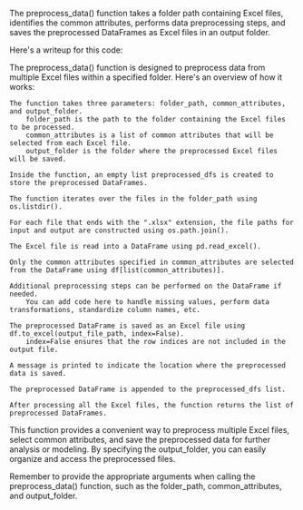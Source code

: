 The preprocess_data() function takes a folder path containing Excel files, identifies the common attributes, performs data preprocessing steps, and saves the preprocessed DataFrames as Excel files in an output folder.

Here's a writeup for this code:

The preprocess_data() function is designed to preprocess data from multiple Excel files within a specified folder. Here's an overview of how it works:

    The function takes three parameters: folder_path, common_attributes, and output_folder.
        folder_path is the path to the folder containing the Excel files to be processed.
        common_attributes is a list of common attributes that will be selected from each Excel file.
        output_folder is the folder where the preprocessed Excel files will be saved.

    Inside the function, an empty list preprocessed_dfs is created to store the preprocessed DataFrames.

    The function iterates over the files in the folder_path using os.listdir().

    For each file that ends with the ".xlsx" extension, the file paths for input and output are constructed using os.path.join().

    The Excel file is read into a DataFrame using pd.read_excel().

    Only the common attributes specified in common_attributes are selected from the DataFrame using df[list(common_attributes)].

    Additional preprocessing steps can be performed on the DataFrame if needed.
        You can add code here to handle missing values, perform data transformations, standardize column names, etc.

    The preprocessed DataFrame is saved as an Excel file using df.to_excel(output_file_path, index=False).
        index=False ensures that the row indices are not included in the output file.

    A message is printed to indicate the location where the preprocessed data is saved.

    The preprocessed DataFrame is appended to the preprocessed_dfs list.

    After processing all the Excel files, the function returns the list of preprocessed DataFrames.

This function provides a convenient way to preprocess multiple Excel files, select common attributes, and save the preprocessed data for further analysis or modeling. By specifying the output_folder, you can easily organize and access the preprocessed files.

Remember to provide the appropriate arguments when calling the preprocess_data() function, such as the folder_path, common_attributes, and output_folder.